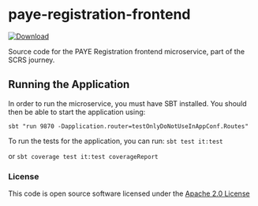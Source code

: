 # paye-registration-frontend

[ ![Download](https://api.bintray.com/packages/hmrc/releases/paye-registration-frontend/images/download.svg) ](https://bintray.com/hmrc/releases/paye-registration-frontend/_latestVersion)

Source code for the PAYE Registration frontend microservice, part of the SCRS journey.

## Running the Application


In order to run the microservice, you must have SBT installed. You should then be able to start the application using: 

```sbt "run 9870 -Dapplication.router=testOnlyDoNotUseInAppConf.Routes"```

To run the tests for the application, you can run: ```sbt test it:test``` 

or ```sbt coverage test it:test coverageReport```

###  License

This code is open source software licensed under the [Apache 2.0 License]("http://www.apache.org/licenses/LICENSE-2.0.html")